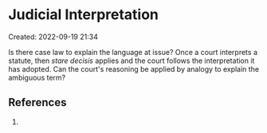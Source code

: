 # Judicial Interpretation
Created: 2022-09-19 21:34

Is there case law to explain the language at issue? Once a court interprets a statute, then *stare decisis* applies and the court follows the interpretation it has adopted. Can the court's reasoning be applied by analogy to explain the ambiguous term? 


## References

1. 
